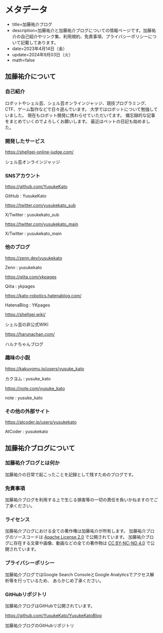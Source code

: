 # メタデータ
- title=加藤祐介ブログ
- description=加藤祐介と加藤祐介ブログについての情報ページです。加藤祐介の自己紹介やリンク集、利用規約、免責事項、プライバシーポリシーについて記載してあります。
- date=2023年4月14日（金）
- update=2024年9月03日（火）
- math=false

## 加藤祐介について

### 自己紹介
ロボットやシェル芸、シェル芸オンラインジャッジ、競技プログラミング、CTF、ゲーム製作などで日々遊んでいます。
大学ではロボットについて勉強していました。
現在もロボット開発に携わらせていただいてます。
備忘録的な記事をまとめていくのでよろしくお願いします。
最近はペットの日記も始めました。

### 開発したサービス
https://shellgei-online-judge.com/

シェル芸オンラインジャッジ

### SNSアカウント
https://github.com/YusukeKato

GitHub : YusukeKato

https://twitter.com/yusukekato_sub

X/Twitter : yusukekato_sub

https://twitter.com/yusukekato_main

X/Twitter : yusukekato_main

### 他のブログ
https://zenn.dev/yusukekato

Zenn : yusukekato

https://qiita.com/ykpages

Qiita : ykpages

https://kato-robotics.hatenablog.com/

HatenaBlog : YKpages

https://shellgei.wiki/

シェル芸の非公式WIKI

https://harunachan.com/

ハルナちゃんブログ

### 趣味の小説
https://kakuyomu.jp/users/yusuke_kato

カクヨム : yusuke_kato

https://note.com/yusuke_kato

note : yusuke_kato

### その他の外部サイト
https://atcoder.jp/users/yusukekato

AtCoder : yusukekato

## 加藤祐介ブログについて

### 加藤祐介ブログとは何か
加藤祐介の日常で起こったことを記録として残すためのブログです。

### 免責事項
加藤祐介ブログを利用する上で生じる損害等の一切の責任を負いかねますのでご了承ください。

### ライセンス
加藤祐介ブログにおける全ての著作権は加藤祐介が所有します。
加藤祐介ブログのソースコードは
<a href="https://github.com/YusukeKato/YusukeKatoBlog/blob/main/LICENSE">Apache License 2.0</a>
で公開されています。
加藤祐介ブログに存在する文章や画像、動画などの全ての著作物は
<a href="https://github.com/YusukeKato/YusukeKatoBlog/blob/main/LICENSE">CC BY-NC-ND 4.0</a>
で公開されています。

### プライバシーポリシー
加藤祐介ブログではGoogle Search ConsoleとGoogle Analyticsでアクセス解析等を行っているため、
あらかじめ了承ください。

### GitHubリポジトリ
加藤祐介ブログはGitHubで公開されています。

https://github.com/YusukeKato/YusukeKatoBlog

加藤祐介ブログのGitHubリポジトリ
